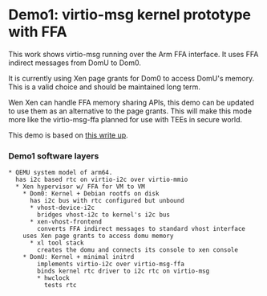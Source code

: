 # Demo1: virtio-msg kernel prototype with FFA

This work shows virtio-msg running over the Arm FFA interface.
It uses FFA indirect messages from DomU to Dom0.

It is currently using Xen page grants for Dom0 to access DomU's memory.  This 
is a valid choice and should be maintained long term.

Wen Xen can handle FFA memory sharing APIs, this demo can be updated to use
them as an alternative to the page grants.
This will make this mode more like the virtio-msg-ffa planned for use with
TEEs in secure world.

This demo is based on [this write up](https://linaro.atlassian.net/wiki/spaces/HVAC/pages/29657792513/2024-11+kernel+prototype+with+FFA).

### Demo1 software layers

```
* QEMU system model of arm64.
  has i2c based rtc on virtio-i2c over virtio-mmio
  * Xen hypervisor w/ FFA for VM to VM
    * Dom0: Kernel + Debian rootfs on disk
      has i2c bus with rtc configured but unbound
      * vhost-device-i2c
        bridges vhost-i2c to kernel's i2c bus
      * xen-vhost-frontend
        converts FFA indirect messages to standard vhost interface
	uses Xen page grants to access domu memory
      * xl tool stack
        creates the domu and connects its console to xen console
    * DomU: Kernel + minimal initrd
        implements virtio-i2c over virtio-msg-ffa
        binds kernel rtc driver to i2c rtc on virtio-msg
        * hwclock
          tests rtc
```
